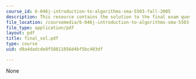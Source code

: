 ```yaml
---
course_id: 6-046j-introduction-to-algorithms-sma-5503-fall-2005
description: This resource contains the solution to the final exam questions.
file_location: /coursemedia/6-046j-introduction-to-algorithms-sma-5503-fall-2005/d9a4dadcde8f58811056d4bf5bc403df_final_sol.pdf
file_type: application/pdf
layout: pdf
title: final_sol.pdf
type: course
uid: d9a4dadcde8f58811056d4bf5bc403df

---
```

None